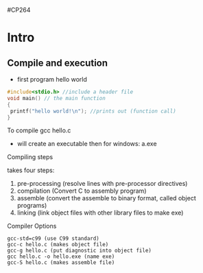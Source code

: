 #CP264

# Intro

## Compile and execution
- first program hello world

```C
#include<stdio.h> //include a header file
void main() // the main function
{
 printf("hello world!\n"); //prints out (function call)
}
```

To compile gcc hello.c
- will create an executable then for windows: a.exe

Compiling steps

takes four steps:
1. pre-processing (resolve lines with pre-processor directives)
2. compilation (Convert C to assembly program)
3. assemble (convert the assemble to binary format, called object programs)
4. linking (link object files with other library files to make exe)

Compiler Options

```Terminal
gcc-std=c99 (use C99 standard)
gcc-c hello.c (makes object file)
gcc-g hello.c (put diagnostic into object file)
gcc hello.c -o hello.exe (name exe)
gcc-S hello.c (makes assemble file)
```
